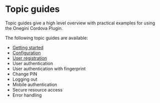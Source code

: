 # Topic guides

Topic guides give a high level overview with practical examples for using the Onegini Cordova Plugin.

The following topic guides are available:

- [Getting started](1-getting-started.md)
- [Configuration](2-configuration.md)
- [User registration](3-user-registration.md)
- User authentication
- User authentication with fingerprint
- Change PIN
- Logging out
- Mobile authentication
- Secure resource access
- Error handling

